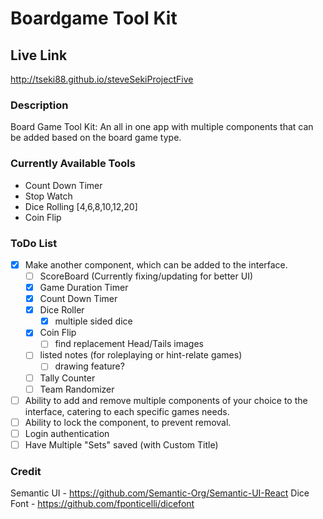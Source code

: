 # Boardgame Tool Kit

## Live Link
http://tseki88.github.io/steveSekiProjectFive

### Description
Board Game Tool Kit: 
An all in one app with multiple components that can be added based on the board game type.

### Currently Available Tools
 - Count Down Timer
 - Stop Watch
 - Dice Rolling [4,6,8,10,12,20]
 - Coin Flip

### ToDo List
- [x] Make another component, which can be added to the interface. 
    - [ ] ScoreBoard (Currently fixing/updating for better UI)
    - [x] Game Duration Timer
    - [x] Count Down Timer
    - [x] Dice Roller
        - [x] multiple sided dice
    - [x] Coin Flip
        - [ ] find replacement Head/Tails images
    - [ ] listed notes (for roleplaying or hint-relate games)
        - [ ] drawing feature?
    - [ ] Tally Counter
    - [ ] Team Randomizer
- [ ] Ability to add and remove multiple components of your choice to the interface, catering to each specific games needs.
- [ ] Ability to lock the component, to prevent removal.
- [ ] Login authentication
- [ ] Have Multiple "Sets" saved (with Custom Title)

### Credit
Semantic UI - https://github.com/Semantic-Org/Semantic-UI-React
Dice Font - https://github.com/fponticelli/dicefont

